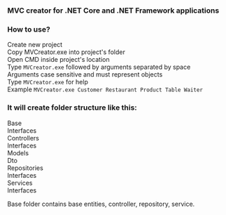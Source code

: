 ### MVC creator for .NET Core and .NET Framework applications
### How to use?
Create new project  
Copy MVCreator.exe into project's folder  
Open CMD inside project's location  
Type `MVCreator.exe` followed by arguments separated by space  
Arguments case sensitive and must represent objects  
Type `MVCreator.exe` for help  
Example  `MVCreator.exe Customer Restaurant Product Table Waiter`  

### It will create folder structure like this:  
Base  
	Interfaces  
Controllers  
	Interfaces  
Models  
	Dto  
Repositories  
	Interfaces  
Services  
	Interfaces  
	
Base folder contains base entities, controller, repository, service.
